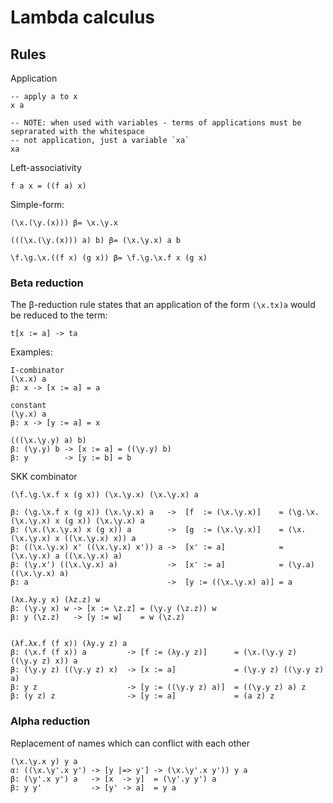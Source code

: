 # Lambda calculus

## Rules

Application

```
-- apply a to x
x a

-- NOTE: when used with variables - terms of applications must be seprarated with the whitespace
-- not application, just a variable `xa`
xa
```

Left-associativity

```
f a x = ((f a) x)
```

Simple-form:

```
(\x.(\y.(x))) β= \x.\y.x

(((\x.(\y.(x))) a) b) β= (\x.\y.x) a b

\f.\g.\x.((f x) (g x)) β= \f.\g.\x.f x (g x)
```

### Beta reduction

The β-reduction rule states that an application of the form `(\x.tx)a` would be reduced to the term:

```
t[x := a] -> ta
```

Examples:

```
I-combinator
(\x.x) a
β: x -> [x := a] = a

constant
(\y.x) a
β: x -> [y := a] = x

(((\x.\y.y) a) b)
β: (\y.y) b -> [x := a] = ((\y.y) b)
β: y        -> [y := b] = b
```

SKK combinator

```
(\f.\g.\x.f x (g x)) (\x.\y.x) (\x.\y.x) a

β: (\g.\x.f x (g x)) (\x.\y.x) a   ->  [f  := (\x.\y.x)]    = (\g.\x.(\x.\y.x) x (g x)) (\x.\y.x) a
β: (\x.(\x.\y.x) x (g x)) a        ->  [g  := (\x.\y.x)]    = (\x.(\x.\y.x) x ((\x.\y.x) x)) a
β: ((\x.\y.x) x' ((\x.\y.x) x')) a ->  [x' := a]            = (\x.\y.x) a ((\x.\y.x) a)
β: (\y.x') ((\x.\y.x) a)           ->  [x' := a]            = (\y.a) ((\x.\y.x) a)
β: a                               ->  [y := ((\x.\y.x) a)] = a
```



```
(λx.λy.y x) (λz.z) w
β: (\y.y x) w -> [x := \z.z] = (\y.y (\z.z)) w
β: y (\z.z)   -> [y := w]    = w (\z.z)


(λf.λx.f (f x)) (λy.y z) a
β: (\x.f (f x)) a         -> [f := (λy.y z)]      = (\x.(\y.y z) ((\y.y z) x)) a
β: (\y.y z) ((\y.y z) x)  -> [x := a]             = (\y.y z) ((\y.y z) a)
β: y z                    -> [y := ((\y.y z) a)]  = ((\y.y z) a) z
β: (y z) z                -> [y := a]             = (a z) z
```

### Alpha reduction

Replacement of names which can conflict with each other

```
(\x.\y.x y) y a
α: ((\x.\y'.x y') -> [y |=> y'] -> (\x.\y'.x y')) y a
β: (\y'.x y') a   -> [x  -> y]  = (\y'.y y') a
β: y y'           -> [y' -> a]  = y a
```
